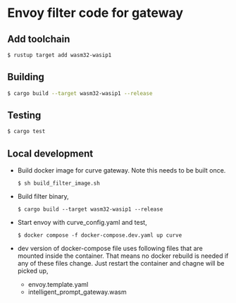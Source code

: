 # Envoy filter code for gateway

## Add toolchain

```sh
$ rustup target add wasm32-wasip1
```

## Building

```sh
$ cargo build --target wasm32-wasip1 --release
```

## Testing
```sh
$ cargo test
```

## Local development
- Build docker image for curve  gateway. Note this needs to be built once.
  ```
  $ sh build_filter_image.sh
  ```

- Build filter binary,
  ```
  $ cargo build --target wasm32-wasip1 --release
  ```
- Start envoy with curve_config.yaml and test,
  ```
  $ docker compose -f docker-compose.dev.yaml up curve
  ```
- dev version of docker-compose file uses following files that are mounted inside the container. That means no docker rebuild is needed if any of these files change. Just restart the container and chagne will be picked up,
  - envoy.template.yaml
  - intelligent_prompt_gateway.wasm
